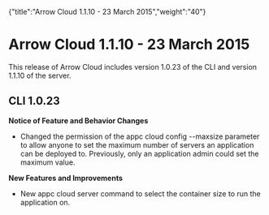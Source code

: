 {"title":"Arrow Cloud 1.1.10 - 23 March 2015","weight":"40"} 

# Arrow Cloud 1.1.10 - 23 March 2015

This release of Arrow Cloud includes version 1.0.23 of the CLI and version 1.1.10 of the server.

## CLI 1.0.23

**Notice of Feature and Behavior Changes**

*   Changed the permission of the appc cloud config --maxsize parameter to allow anyone to set the maximum number of servers an application can be deployed to. Previously, only an application admin could set the maximum value.
    

**New Features and Improvements**

*   New appc cloud server command to select the container size to run the application on.